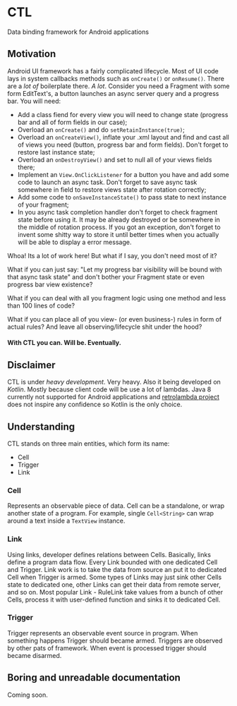 # CTL
Data binding framework for Android applications

## Motivation
Android UI framework has a fairly complicated lifecycle. Most of UI code lays in system callbacks methods such as ```onCreate()``` or ```onResume()```. There are a _lot of_ boilerplate there. *A lot*.
 Consider you need a Fragment with some form EditText's, a button launches an async server query and a progress bar.
 You will need:
- Add a class fiend for every view you will need to change state (progress bar and all of form fields in our case);
- Overload an ```onCreate()``` and do ```setRetainInstance(true)```;
- Overload an ```onCreateView()```, inflate your .xml layout and find and cast all of views you need (button, progress bar and form fields). Don't forget to restore last instance state;
- Overload an ```onDestroyView()``` and set to null all of your views fields there;
- Implement an ```View.OnClickListener``` for a button you have and add some code to launch an async task. Don't forget to save async task somewhere in field to restore views state after rotation correctly;
- Add some code to ```onSaveInstanceState()``` to pass state to next instance of your fragment;
- In you async task completion handler don't forget to check fragment state before using it. It may be already destroyed or be somewhere in the middle of rotation process. If you got an exception, don't forget to invent some shitty way to store it until better times when you actually will be able to display a error message.

Whoa! Its a lot of work here! But what if I say, you don't need most of it?

What if you can just say: "Let my progress bar visibility will be bound with that async task state" and don't bother your Fragment state or even progress bar view existence?

What if you can deal with all you fragment logic using one method and less than 100 lines of code?

What if you can place all of you view- (or even business-) rules in form of actual rules? And leave all observing/lifecycle shit under the hood?

#### With CTL you can. Will be. Eventually.

## Disclaimer
CTL is under *heavy development*. Very heavy. Also it being developed on *Kotlin*. Mostly because client code will be use a lot of lambdas.
Java 8 currently not supported for Android applications and [retrolambda project](https://github.com/orfjackal/retrolambda) does not inspire any confidence so Kotlin is the only choice.

## Understanding
CTL stands on three main entities, which form its name:
- Cell
- Trigger
- Link

### Cell
Represents an observable piece of data. Cell can be a standalone, or wrap another state of a program.
For example, single ```Cell<String>``` can wrap around a text inside a ```TextView``` instance.

### Link
Using links, developer defines relations between Cells. Basically, links define a program data flow.
Every Link bounded with one dedicated Cell and Trigger. Link work is to take the data from source an put it to dedicated Cell when Trigger is armed.
Some types of Links may just sink other Cells state to dedicated one, other Links can get their data from remote server, and so on.
Most popular Link - RuleLink take values from a bunch of other Cells, process it with user-defined function and sinks it to dedicated Cell.

### Trigger
Trigger represents an observable event source in program. When something happens Trigger should became armed. Triggers are observed by other pats of framework.
When event is processed trigger should became disarmed.

## Boring and unreadable documentation
Coming soon.